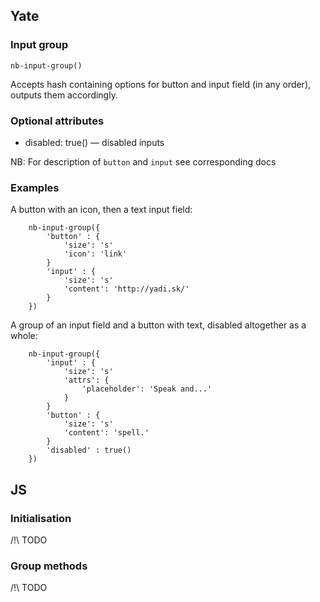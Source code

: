 ## Yate

### Input group

    nb-input-group()

Accepts hash containing options for button and input field (in any order), outputs them accordingly.

### Optional attributes

* disabled: true() — disabled inputs

NB: For description of `button` and `input` see corresponding docs

### Examples

A button with an icon, then a text input field:

```
    nb-input-group({
        'button' : {
            'size': 's'
            'icon': 'link'
        }
        'input' : {
            'size': 's'
            'content': 'http://yadi.sk/'
        }
    })
```

A group of an input field and a button with text, disabled altogether as a whole:

```
    nb-input-group({
        'input' : {
            'size': 's'
            'attrs': {
                'placeholder': 'Speak and...'
            }
        }
        'button' : {
            'size': 's'
            'content': 'spell.'
        }
        'disabled' : true()
    })
``` 

## JS

### Initialisation

/!\ TODO

### Group methods

/!\ TODO